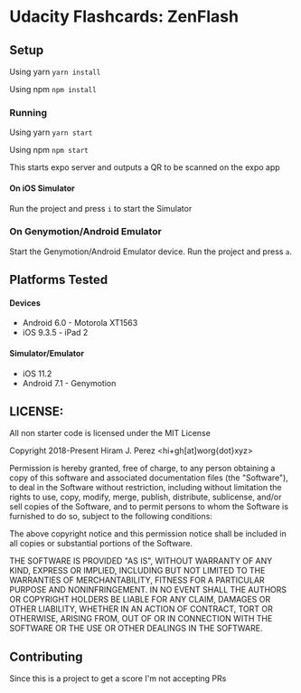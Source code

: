 # Udacity Flashcards: ZenFlash

## Setup

Using yarn
`yarn install`

Using npm
`npm install`

### Running

Using yarn
`yarn start`

Using npm
`npm start`

This starts expo server and outputs a QR to be scanned on the expo app

#### On iOS Simulator

Run the project and press `i` to start the Simulator

### On Genymotion/Android Emulator

Start the Genymotion/Android Emulator device.
Run the project and press `a`.


## Platforms Tested

#### Devices

* Android 6.0 - Motorola XT1563
* iOS 9.3.5 - iPad 2

#### Simulator/Emulator

* iOS 11.2
* Android 7.1 - Genymotion

## LICENSE:

All non starter code is licensed under the MIT License

Copyright 2018-Present Hiram J. Perez <hi+gh[at]worg{dot}xyz>

Permission is hereby granted, free of charge, to any person obtaining a copy of this software and associated documentation files (the "Software"), to deal in the Software without restriction, including without limitation the rights to use, copy, modify, merge, publish, distribute, sublicense, and/or sell copies of the Software, and to permit persons to whom the Software is furnished to do so, subject to the following conditions:

The above copyright notice and this permission notice shall be included in all copies or substantial portions of the Software.

THE SOFTWARE IS PROVIDED "AS IS", WITHOUT WARRANTY OF ANY KIND, EXPRESS OR IMPLIED, INCLUDING BUT NOT LIMITED TO THE WARRANTIES OF MERCHANTABILITY, FITNESS FOR A PARTICULAR PURPOSE AND NONINFRINGEMENT. IN NO EVENT SHALL THE AUTHORS OR COPYRIGHT HOLDERS BE LIABLE FOR ANY CLAIM, DAMAGES OR OTHER LIABILITY, WHETHER IN AN ACTION OF CONTRACT, TORT OR OTHERWISE, ARISING FROM, OUT OF OR IN CONNECTION WITH THE SOFTWARE OR THE USE OR OTHER DEALINGS IN THE SOFTWARE.

## Contributing

Since this is a project to get a score I'm not accepting PRs

